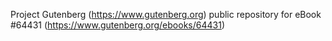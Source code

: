 Project Gutenberg (https://www.gutenberg.org) public repository for eBook #64431 (https://www.gutenberg.org/ebooks/64431)
